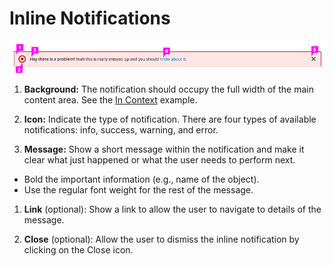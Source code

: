 # Inline Notifications

![Inline Notifications with callouts](./img/inline-notifications-callout.png)

1. **Background:** The notification should occupy the full width of the main content area. See the [In Context](https://www.patternfly.org/pattern-library/communication/inline-notifications) example.

1. **Icon:** Indicate the type of notification. There are four types of available notifications: info, success, warning, and error.

1. **Message:** Show a short message within the notification and make it clear what just happened or what the user needs to perform next.
  - Bold the important information (e.g., name of the object).
  - Use the regular font weight for the rest of the message.

1. **Link** (optional): Show a link to allow the user to navigate to details of the message.

1. **Close** (optional): Allow the user to dismiss the inline notification by clicking on the Close icon.
